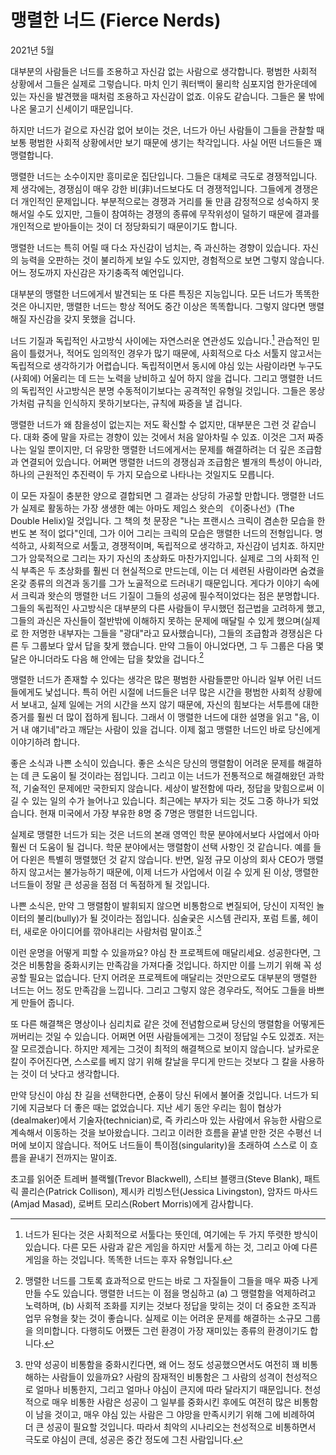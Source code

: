 # 맹렬한 너드 (Fierce Nerds)

2021년 5월

대부분의 사람들은 너드를 조용하고 자신감 없는 사람으로 생각합니다. 평범한 사회적 상황에서 그들은 실제로 그렇습니다. 마치 인기 쿼터백이 물리학 심포지엄 한가운데에 있는 자신을 발견했을 때처럼 조용하고 자신감이 없죠. 이유도 같습니다. 그들은 물 밖에 나온 물고기 신세이기 때문입니다.

하지만 너드가 겉으로 자신감 없어 보이는 것은, 너드가 아닌 사람들이 그들을 관찰할 때 보통 평범한 사회적 상황에서만 보기 때문에 생기는 착각입니다. 사실 어떤 너드들은 꽤 맹렬합니다.

맹렬한 너드는 소수이지만 흥미로운 집단입니다. 그들은 대체로 극도로 경쟁적입니다. 제 생각에는, 경쟁심이 매우 강한 비(非)너드보다도 더 경쟁적입니다. 그들에게 경쟁은 더 개인적인 문제입니다. 부분적으로는 경쟁과 거리를 둘 만큼 감정적으로 성숙하지 못해서일 수도 있지만, 그들이 참여하는 경쟁의 종류에 무작위성이 덜하기 때문에 결과를 개인적으로 받아들이는 것이 더 정당화되기 때문이기도 합니다.

맹렬한 너드는 특히 어릴 때 다소 자신감이 넘치는, 즉 과신하는 경향이 있습니다. 자신의 능력을 오판하는 것이 불리하게 보일 수도 있지만, 경험적으로 보면 그렇지 않습니다. 어느 정도까지 자신감은 자기충족적 예언입니다.

대부분의 맹렬한 너드에게서 발견되는 또 다른 특징은 지능입니다. 모든 너드가 똑똑한 것은 아니지만, 맹렬한 너드는 항상 적어도 중간 이상은 똑똑합니다. 그렇지 않다면 맹렬해질 자신감을 갖지 못했을 겁니다.

너드 기질과 독립적인 사고방식 사이에는 자연스러운 연관성도 있습니다.[^1] 관습적인 믿음이 틀렸거나, 적어도 임의적인 경우가 많기 때문에, 사회적으로 다소 서툴지 않고서는 독립적으로 생각하기가 어렵습니다. 독립적이면서 동시에 야심 있는 사람이라면 누구도 (사회에) 어울리는 데 드는 노력을 낭비하고 싶어 하지 않을 겁니다. 그리고 맹렬한 너드의 독립적인 사고방식은 분명 수동적이기보다는 공격적인 유형일 것입니다. 그들은 몽상가처럼 규칙을 인식하지 못하기보다는, 규칙에 짜증을 낼 겁니다.

맹렬한 너드가 왜 참을성이 없는지는 저도 확신할 수 없지만, 대부분은 그런 것 같습니다. 대화 중에 말을 자르는 경향이 있는 것에서 처음 알아차릴 수 있죠. 이것은 그저 짜증 나는 일일 뿐이지만, 더 유망한 맹렬한 너드에게서는 문제를 해결하려는 더 깊은 조급함과 연결되어 있습니다. 어쩌면 맹렬한 너드의 경쟁심과 조급함은 별개의 특성이 아니라, 하나의 근원적인 추진력이 두 가지 모습으로 나타나는 것일지도 모릅니다.

이 모든 자질이 충분한 양으로 결합되면 그 결과는 상당히 가공할 만합니다. 맹렬한 너드가 실제로 활동하는 가장 생생한 예는 아마도 제임스 왓슨의 《이중나선》(The Double Helix)일 것입니다. 그 책의 첫 문장은 "나는 프랜시스 크릭이 겸손한 모습을 한 번도 본 적이 없다"인데, 그가 이어 그리는 크릭의 모습은 맹렬한 너드의 전형입니다. 명석하고, 사회적으로 서툴고, 경쟁적이며, 독립적으로 생각하고, 자신감이 넘치죠. 하지만 그가 암묵적으로 그리는 자기 자신의 초상화도 마찬가지입니다. 실제로 그의 사회적 인식 부족은 두 초상화를 훨씬 더 현실적으로 만드는데, 이는 더 세련된 사람이라면 숨겼을 온갖 종류의 의견과 동기를 그가 노골적으로 드러내기 때문입니다. 게다가 이야기 속에서 크릭과 왓슨의 맹렬한 너드 기질이 그들의 성공에 필수적이었다는 점은 분명합니다. 그들의 독립적인 사고방식은 대부분의 다른 사람들이 무시했던 접근법을 고려하게 했고, 그들의 과신은 자신들이 절반밖에 이해하지 못하는 문제에 매달릴 수 있게 했으며(실제로 한 저명한 내부자는 그들을 "광대"라고 묘사했습니다), 그들의 조급함과 경쟁심은 다른 두 그룹보다 앞서 답을 찾게 했습니다. 만약 그들이 아니었다면, 그 두 그룹은 다음 몇 달은 아니더라도 다음 해 안에는 답을 찾았을 겁니다.[^2]

맹렬한 너드가 존재할 수 있다는 생각은 많은 평범한 사람들뿐만 아니라 일부 어린 너드들에게도 낯섭니다. 특히 어린 시절에 너드들은 너무 많은 시간을 평범한 사회적 상황에서 보내고, 실제 일에는 거의 시간을 쓰지 않기 때문에, 자신의 힘보다는 서투름에 대한 증거를 훨씬 더 많이 접하게 됩니다. 그래서 이 맹렬한 너드에 대한 설명을 읽고 "음, 이거 내 얘기네"라고 깨닫는 사람이 있을 겁니다. 이제 젊고 맹렬한 너드인 바로 당신에게 이야기하려 합니다.

좋은 소식과 나쁜 소식이 있습니다. 좋은 소식은 당신의 맹렬함이 어려운 문제를 해결하는 데 큰 도움이 될 것이라는 점입니다. 그리고 이는 너드가 전통적으로 해결해왔던 과학적, 기술적인 문제에만 국한되지 않습니다. 세상이 발전함에 따라, 정답을 맞힘으로써 이길 수 있는 일의 수가 늘어나고 있습니다. 최근에는 부자가 되는 것도 그중 하나가 되었습니다. 현재 미국에서 가장 부유한 8명 중 7명은 맹렬한 너드입니다.

실제로 맹렬한 너드가 되는 것은 너드의 본래 영역인 학문 분야에서보다 사업에서 아마 훨씬 더 도움이 될 겁니다. 학문 분야에서는 맹렬함이 선택 사항인 것 같습니다. 예를 들어 다윈은 특별히 맹렬했던 것 같지 않습니다. 반면, 일정 규모 이상의 회사 CEO가 맹렬하지 않고서는 불가능하기 때문에, 이제 너드가 사업에서 이길 수 있게 된 이상, 맹렬한 너드들이 정말 큰 성공을 점점 더 독점하게 될 것입니다.

나쁜 소식은, 만약 그 맹렬함이 발휘되지 않으면 비통함으로 변질되어, 당신이 지적인 놀이터의 불리(bully)가 될 것이라는 점입니다. 심술궂은 시스템 관리자, 포럼 트롤, 헤이터, 새로운 아이디어를 깎아내리는 사람처럼 말이죠.[^3]

이런 운명을 어떻게 피할 수 있을까요? 야심 찬 프로젝트에 매달리세요. 성공한다면, 그것은 비통함을 중화시키는 만족감을 가져다줄 것입니다. 하지만 이를 느끼기 위해 꼭 성공할 필요는 없습니다. 단지 어려운 프로젝트에 매달리는 것만으로도 대부분의 맹렬한 너드는 어느 정도 만족감을 느낍니다. 그리고 그렇지 않은 경우라도, 적어도 그들을 바쁘게 만들어 줍니다.

또 다른 해결책은 명상이나 심리치료 같은 것에 전념함으로써 당신의 맹렬함을 어떻게든 꺼버리는 것일 수 있습니다. 어쩌면 어떤 사람들에게는 그것이 정답일 수도 있겠죠. 저는 잘 모르겠습니다. 하지만 제게는 그것이 최적의 해결책으로 보이지 않습니다. 날카로운 칼이 주어진다면, 스스로를 베지 않기 위해 칼날을 무디게 만드는 것보다 그 칼을 사용하는 것이 더 낫다고 생각합니다.

만약 당신이 야심 찬 길을 선택한다면, 순풍이 당신 뒤에서 불어줄 것입니다. 너드가 되기에 지금보다 더 좋은 때는 없었습니다. 지난 세기 동안 우리는 힘이 협상가(dealmaker)에서 기술자(technician)로, 즉 카리스마 있는 사람에서 유능한 사람으로 계속해서 이동하는 것을 보아왔습니다. 그리고 이러한 흐름을 끝낼 만한 것은 수평선 너머에 보이지 않습니다. 적어도 너드들이 특이점(singularity)을 초래하여 스스로 이 흐름을 끝내기 전까지는 말이죠.

초고를 읽어준 트레버 블랙웰(Trevor Blackwell), 스티브 블랭크(Steve Blank), 패트릭 콜리슨(Patrick Collison), 제시카 리빙스턴(Jessica Livingston), 암자드 마사드(Amjad Masad), 로버트 모리스(Robert Morris)에게 감사합니다.

[^1]: 너드가 된다는 것은 사회적으로 서툴다는 뜻인데, 여기에는 두 가지 뚜렷한 방식이 있습니다. 다른 모든 사람과 같은 게임을 하지만 서툴게 하는 것, 그리고 아예 다른 게임을 하는 것입니다. 똑똑한 너드는 후자 유형입니다.
[^2]: 맹렬한 너드를 그토록 효과적으로 만드는 바로 그 자질들이 그들을 매우 짜증 나게 만들 수도 있습니다. 맹렬한 너드는 이 점을 명심하고 (a) 그 맹렬함을 억제하려고 노력하며, (b) 사회적 조화를 지키는 것보다 정답을 맞히는 것이 더 중요한 조직과 업무 유형을 찾는 것이 좋습니다. 실제로 이는 어려운 문제를 해결하는 소규모 그룹을 의미합니다. 다행히도 어쨌든 그런 환경이 가장 재미있는 종류의 환경이기도 합니다.
[^3]: 만약 성공이 비통함을 중화시킨다면, 왜 어느 정도 성공했으면서도 여전히 꽤 비통해하는 사람들이 있을까요? 사람의 잠재적인 비통함은 그 사람의 성격이 천성적으로 얼마나 비통한지, 그리고 얼마나 야심이 큰지에 따라 달라지기 때문입니다. 천성적으로 매우 비통한 사람은 성공이 그 일부를 중화시킨 후에도 여전히 많은 비통함이 남을 것이고, 매우 야심 있는 사람은 그 야망을 만족시키기 위해 그에 비례하여 더 큰 성공이 필요할 것입니다. 따라서 최악의 시나리오는 천성적으로 비통하면서 극도로 야심이 큰데, 성공은 중간 정도에 그친 사람입니다.